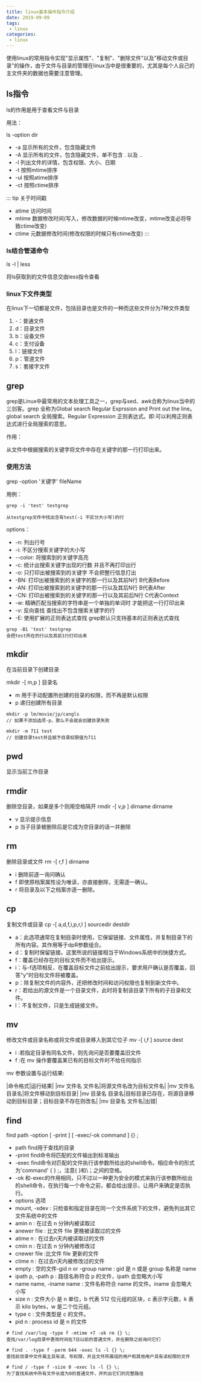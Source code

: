 ```yaml
---
title: linux基本操作指令介绍
date: 2019-09-09
tags:
 - linux
categories: 
 - linux
---
```

使用linux的常用指令实现"显示属性"、"复制"、"删除文件"以及"移动文件或目录"的操作，由于文件与目录的管理在linux当中是很重要的，尤其是每个人自己的主文件夹的数据也需要注意管理。

<!-- more -->

## ls指令
ls的作用是用于查看文件与目录

用法：

ls -option dir
 - -a 显示所有的文件，包含隐藏文件
 - -A 显示所有的文件，包含隐藏文件，单不包含 . 以及 ..
 - -l 列出文件的详情，包含权限、大小、日期
 - -t  按照mtime排序
 - -ul 按照atime排序
 - -ct 按照ctime排序

::: tip
关于时间戳
- atime 访问时间
- mtime 数据修改时间(写入，修改数据的时候mtime改变，mtime改变必将导致ctime改变)
- ctime 元数据修改时间(修改权限的时候只有ctime改变)
:::

### ls结合管道命令

ls -l | less

将ls获取到的文件信息交由less指令查看

### linux下文件类型
在linux下一切都是文件，包括目录也是文件的一种而这些文件分为7种文件类型
1. -：普通文件
2. d：目录文件
3. b：设备文件
4. c：支付设备
5. l：链接文件
6. p：管道文件
7. s：套接字文件

## grep
grep是Linux中最常用的文本处理工具之一，grep与sed、awk合称为linux当中的三剑客。grep 全称为Global search Regular Exprssion and Print out the line。global search 全局搜索。Regular Expression 正则表达式。即:可以利用正则表达式进行全局搜索的意思。

作用：

从文件中根据搜索的关键字将文件中存在关键字的那一行打印出来。

### 使用方法
grep -option '关键字' fileName

用例：
```
grep -i 'test' testgrep

从testgrep文件中找出含有test(-i 不区分大小写)的行
```

options：
- -n: 列出行号
- -i: 不区分搜索关键字的大小写
- --color: 将搜索到的关键字高亮
- -c: 统计出搜索关键字出现的行数 并且不再打印出行
- -o: 只打印出被搜索到的关键字 不会把整行信息打出
- -BN: 打印出被搜索到的关键字的那一行以及其前N行  B代表Before
- -AN: 打印出被搜索到的关键字的那一行以及其后N行  B代表After
- -CN: 打印出被搜索到的关键字的那一行以及其前后N行 C代表Context
- -w: 精确匹配当搜索的字符串是一个单独的单词时 才能把这一行打印出来
- -v: 反向查找 查找出不包含搜索关键字的行
- -E: 使用扩展的正则表达式查找 grep默认只支持基本的正则表达式查找

```
grep -B1 'test' testgrep
会把test所在的行以及其前1行打印出来
```

## mkdir
在当前目录下创建目录

mkdir -[ m,p ] 目录名
- m 用于手动配置所创建的目录的权限，而不再是默认权限
- p 递归创建所有目录
```
mkdir -p lm/movie/jp/cangls
// 如果不添加选项-p，那么不会就会创建目录失败

mkdir -m 711 test
// 创建目录test并且赋予目录权限值为711
```

## pwd
显示当前工作目录

## rmdir 
删除空目录，如果是多个则用空格隔开
rmdir -[ v,p ] dirname dirname
- v 显示提示信息
- p 当子目录被删除后是它成为空目录的话一并删除

## rm
删除目录或文件
rm -[ r,f ] dirname
- i 删除前逐一询问确认
- f 即使原档案属性设为唯读，亦直接删除，无需逐一确认。
- r 将目录及以下之档案亦逐一删除。

## cp
复制文件或目录
cp -[ a,d,f,i,p,r,l ] sourcedir destdir
- a：此选项通常在复制目录时使用，它保留链接、文件属性，并复制目录下的所有内容。其作用等于dpR参数组合。
- d：复制时保留链接。这里所说的链接相当于Windows系统中的快捷方式。
- f：覆盖已经存在的目标文件而不给出提示。
- i：与-f选项相反，在覆盖目标文件之前给出提示，要求用户确认是否覆盖，回答"y"时目标文件将被覆盖。
- p：除复制文件的内容外，还把修改时间和访问权限也复制到新文件中。
- r：若给出的源文件是一个目录文件，此时将复制该目录下所有的子目录和文件。
- l：不复制文件，只是生成链接文件。

## mv
修改文件或目录名称或将文件或目录移入到其它位子
mv -[ i,f ] source dest
- i :若指定目录有同名文件，则先询问是否要覆盖旧文件
- f :在 mv 操作要覆盖某已有的目标文件时不给任何指示

mv 参数设置与运行结果:

|命令格式|运行结果|
|mv 文件名 文件名|将源文件名改为目标文件名|
|mv 文件名 目录名|将文件移动到目标目录|
|mv 目录名 目录名|目标目录已存在，将源目录移动到目标目录；目标目录不存在则改名|
|mv 目录名 文件名|出错|

## find 

find path -option [  -print ]  [ -exec/-ok command ] {} \;

- path find用于查找的目录
- -print find命令将匹配的文件输出到标准输出
- -exec find命令对匹配的文件执行该参数所给出的shell命令。相应命令的形式为'command' { } \;，注意{ }和\；之间的空格。
- -ok 和-exec的作用相同，只不过以一种更为安全的模式来执行该参数所给出的shell命令，在执行每一个命令之前，都会给出提示，让用户来确定是否执行。
- options 选项
 - mount, -xdev : 只检查和指定目录在同一个文件系统下的文件，避免列出其它文件系统中的文件
 - amin n : 在过去 n 分钟内被读取过
 - anewer file : 比文件 file 更晚被读取过的文件
 - atime n : 在过去n天内被读取过的文件
 - cmin n : 在过去 n 分钟内被修改过
 - cnewer file :比文件 file 更新的文件
 - ctime n : 在过去n天内被修改过的文件
 - empty : 空的文件-gid n or -group name : gid 是 n 或是 group 名称是 name
 - ipath p, -path p : 路径名称符合 p 的文件，ipath 会忽略大小写
 - name name, -iname name : 文件名称符合 name 的文件。iname 会忽略大小写
 - size n : 文件大小 是 n 单位，b 代表 512 位元组的区块，c 表示字元数，k 表示 kilo bytes，w 是二个位元组。
 - type c : 文件类型是 c 的文件。
 - pid n : process id 是 n 的文件
```
# find /var/log -type f -mtime +7 -ok rm {} \;
查找/var/log目录中更改时间在7日以前的普通文件，并在删除之前询问它们

# find . -type f -perm 644 -exec ls -l {} \;
查找前目录中文件属主具有读、写权限，并且文件所属组的用户和其他用户具有读权限的文件

# find / -type f -size 0 -exec ls -l {} \;
为了查找系统中所有文件长度为0的普通文件，并列出它们的完整路径
```